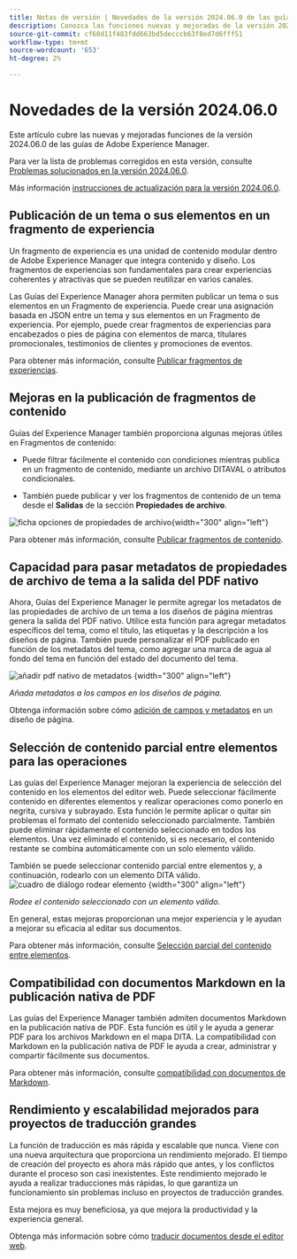 ```yaml
---
title: Notas de versión | Novedades de la versión 2024.06.0 de las guías de Adobe Experience Manager
description: Conozca las funciones nuevas y mejoradas de la versión 2024.06.0 de Adobe Experience Manager Guides as a Cloud Service.
source-git-commit: cf60d11f483fdd663bd5decccb63f8ed7d6fff51
workflow-type: tm+mt
source-wordcount: '653'
ht-degree: 2%

---
```


# Novedades de la versión 2024.06.0

Este artículo cubre las nuevas y mejoradas funciones de la versión 2024.06.0 de las guías de Adobe Experience Manager.

Para ver la lista de problemas corregidos en esta versión, consulte [Problemas solucionados en la versión 2024.06.0](fixed-issues-2024-06-0.md).

Más información [instrucciones de actualización para la versión 2024.06.0](upgrade-instructions-2024-06-0.md).


## Publicación de un tema o sus elementos en un fragmento de experiencia

Un fragmento de experiencia es una unidad de contenido modular dentro de Adobe Experience Manager que integra contenido y diseño. Los fragmentos de experiencias son fundamentales para crear experiencias coherentes y atractivas que se pueden reutilizar en varios canales.


Las Guías del Experience Manager ahora permiten publicar un tema o sus elementos en un Fragmento de experiencia. Puede crear una asignación basada en JSON entre un tema y sus elementos en un Fragmento de experiencia. Por ejemplo, puede crear fragmentos de experiencias para encabezados o pies de página con elementos de marca, titulares promocionales, testimonios de clientes y promociones de eventos.




Para obtener más información, consulte [Publicar fragmentos de experiencias](../user-guide/publish-experience-fragment.md).


## Mejoras en la publicación de fragmentos de contenido

Guías del Experience Manager también proporciona algunas mejoras útiles en Fragmentos de contenido:

- Puede filtrar fácilmente el contenido con condiciones mientras publica en un fragmento de contenido, mediante un archivo DITAVAL o atributos condicionales.

- También puede publicar y ver los fragmentos de contenido de un tema desde el **Salidas** de la sección **Propiedades de archivo**.

![ficha opciones de propiedades de archivo](./assets/file-properties-outputs-tab.png){width="300" align="left"}

Para obtener más información, consulte [Publicar fragmentos de contenido](../user-guide/publish-content-fragment.md).


## Capacidad para pasar metadatos de propiedades de archivo de tema a la salida del PDF nativo

Ahora, Guías del Experience Manager le permite agregar los metadatos de las propiedades de archivo de un tema a los diseños de página mientras genera la salida del PDF nativo. Utilice esta función para agregar metadatos específicos del tema, como el título, las etiquetas y la descripción a los diseños de página. También puede personalizar el PDF publicado en función de los metadatos del tema, como agregar una marca de agua al fondo del tema en función del estado del documento del tema.

![añadir pdf nativo de metadatos](./assets/add-metadata-native-pdf.png) {width="300" align="left"}

*Añada metadatos a los campos en los diseños de página.*

Obtenga información sobre cómo [adición de campos y metadatos](../native-pdf/design-page-layout.md#add-fields-metadata) en un diseño de página.

## Selección de contenido parcial entre elementos para las operaciones

Las guías del Experience Manager mejoran la experiencia de selección del contenido en los elementos del editor web. Puede seleccionar fácilmente contenido en diferentes elementos y realizar operaciones como ponerlo en negrita, cursiva y subrayado. Esta función le permite aplicar o quitar sin problemas el formato del contenido seleccionado parcialmente. También puede eliminar rápidamente el contenido seleccionado en todos los elementos. Una vez eliminado el contenido, si es necesario, el contenido restante se combina automáticamente con un solo elemento válido.

También se puede seleccionar contenido parcial entre elementos y, a continuación, rodearlo con un elemento DITA válido.
![cuadro de diálogo rodear elemento](./assets/surround-element.png) {width="300" align="left"}

*Rodee el contenido seleccionado con un elemento válido.*

En general, estas mejoras proporcionan una mejor experiencia y le ayudan a mejorar su eficacia al editar sus documentos.

Para obtener más información, consulte [Selección parcial del contenido entre elementos](../user-guide/web-editor-edit-topics.md#partial-selection-of-content-across-elements).

## Compatibilidad con documentos Markdown en la publicación nativa de PDF

Las guías del Experience Manager también admiten documentos Markdown en la publicación nativa de PDF. Esta función es útil y le ayuda a generar PDF para los archivos Markdown en el mapa DITA. La compatibilidad con Markdown en la publicación nativa de PDF le ayuda a crear, administrar y compartir fácilmente sus documentos.

Para obtener más información, consulte [compatibilidad con documentos de Markdown](../web-editor/native-pdf-web-editor.md#support-for-markdown-documents).


## Rendimiento y escalabilidad mejorados para proyectos de traducción grandes

La función de traducción es más rápida y escalable que nunca. Viene con una nueva arquitectura que proporciona un rendimiento mejorado. El tiempo de creación del proyecto es ahora más rápido que antes, y los conflictos durante el proceso son casi inexistentes. Este rendimiento mejorado le ayuda a realizar traducciones más rápidas, lo que garantiza un funcionamiento sin problemas incluso en proyectos de traducción grandes.

Esta mejora es muy beneficiosa, ya que mejora la productividad y la experiencia general.

Obtenga más información sobre cómo [traducir documentos desde el editor web](../user-guide/translate-documents-web-editor.md).
